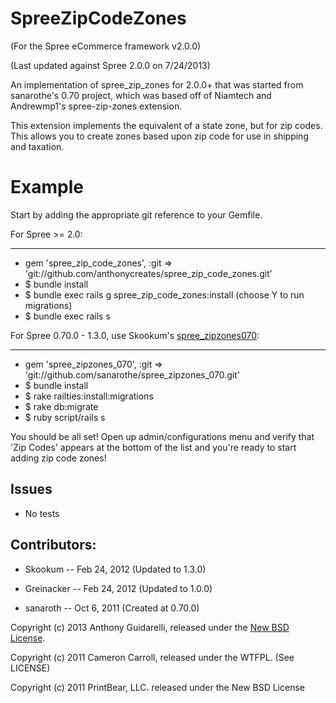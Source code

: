 
SpreeZipCodeZones
================

(For the Spree eCommerce framework v2.0.0)

(Last updated against Spree 2.0.0 on 7/24/2013)

An implementation of spree_zip_zones for 2.0.0+ that was started from sanarothe's 0.70 project, which was based off of Niamtech and Andrewmp1's spree-zip-zones extension.

This extension implements the equivalent of a state zone, but for zip codes. This allows you to create zones based upon zip code for use in shipping and taxation.


Example
=======

Start by adding the appropriate git reference to your Gemfile.

For Spree >= 2.0:
____________________________________________________________________________________________________________

* gem 'spree_zip_code_zones', :git => 'git://github.com/anthonycreates/spree_zip_code_zones.git'
* $ bundle install
* $ bundle exec rails g spree_zip_code_zones:install (choose Y to run migrations)
* $ bundle exec rails s

For Spree 0.70.0 - 1.3.0, use Skookum's [spree_zipzones070](https://github.com/Skookum/spree_zipzones_070):
____________________________________________________________________________________________________________

* gem 'spree_zipzones_070', :git => 'git://github.com/sanarothe/spree_zipzones_070.git'
* $ bundle install
* $ rake railties:install:migrations
* $ rake db:migrate
* $ ruby script/rails s


You should be all set! Open up admin/configurations menu and verify that 'Zip Codes' appears at the bottom of the list and you're ready to start adding zip code zones!


Issues
-------

* No tests

Contributors:
--------------

* Skookum -- Feb 24, 2012 (Updated to 1.3.0)

* Greinacker -- Feb 24, 2012 (Updated to 1.0.0)

* sanaroth -- Oct 6, 2011 (Created at 0.70.0)

Copyright (c) 2013 Anthony Guidarelli, released under the [New BSD License](https://github.com/anthonycreates/spree_zip_code_zones/tree/master/LICENSE).

Copyright (c) 2011 Cameron Carroll, released under the WTFPL. (See LICENSE)

Copyright (c) 2011 PrintBear, LLC. released under the New BSD License

